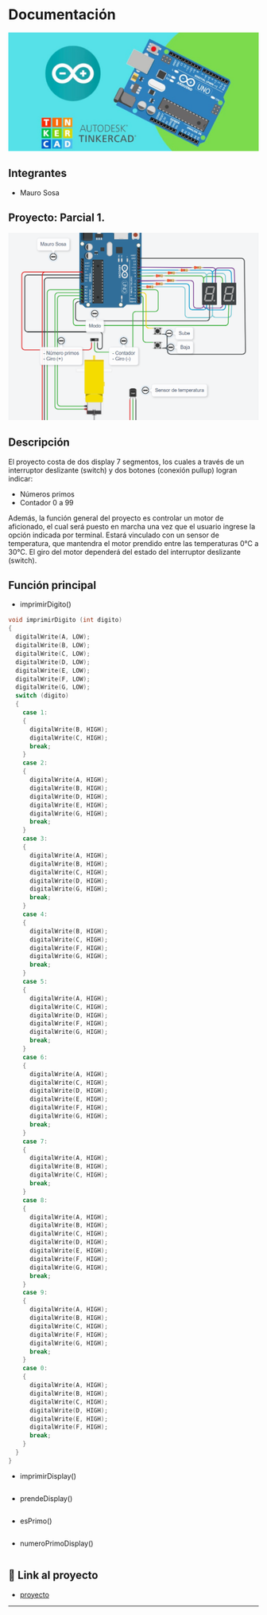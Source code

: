 # Documentación

![Tinkercad](./img/ArduinoTinkercad.jpg)

## Integrantes

- Mauro Sosa

## Proyecto: Parcial 1.

![Tinkercad](./img/Esquema.png)

## Descripción

El proyecto costa de dos display 7 segmentos, los cuales a través de un interruptor deslizante (switch) y dos botones (conexión pullup) logran indicar:

- Números primos
- Contador 0 a 99

Además, la función general del proyecto es controlar un motor de aficionado, el cual será puesto en marcha una vez que el usuario ingrese la opción indicada por terminal. Estará vinculado con un sensor de temperatura, que mantendra el motor prendido entre las temperaturas 0°C a 30°C. El giro del motor dependerá del estado del interruptor deslizante (switch).

## Función principal

- imprimirDigito()

```C (lenguaje en el que esta escrito)
void imprimirDigito (int digito)
{
  digitalWrite(A, LOW);
  digitalWrite(B, LOW);
  digitalWrite(C, LOW);
  digitalWrite(D, LOW);
  digitalWrite(E, LOW);
  digitalWrite(F, LOW);
  digitalWrite(G, LOW);
  switch (digito)
  {
    case 1:
    {
      digitalWrite(B, HIGH);
      digitalWrite(C, HIGH);
      break;
    }
    case 2:
    {
      digitalWrite(A, HIGH);
      digitalWrite(B, HIGH);
      digitalWrite(D, HIGH);
      digitalWrite(E, HIGH);
      digitalWrite(G, HIGH);
      break;
    }
    case 3:
    {
      digitalWrite(A, HIGH);
      digitalWrite(B, HIGH);
      digitalWrite(C, HIGH);
      digitalWrite(D, HIGH);
      digitalWrite(G, HIGH);
      break;
    }
    case 4:
    {
      digitalWrite(B, HIGH);
      digitalWrite(C, HIGH);
      digitalWrite(F, HIGH);
      digitalWrite(G, HIGH);
      break;
    }
    case 5:
    {
      digitalWrite(A, HIGH);
      digitalWrite(C, HIGH);
      digitalWrite(D, HIGH);
      digitalWrite(F, HIGH);
      digitalWrite(G, HIGH);
      break;
    }
    case 6:
    {
      digitalWrite(A, HIGH);
      digitalWrite(C, HIGH);
      digitalWrite(D, HIGH);
      digitalWrite(E, HIGH);
      digitalWrite(F, HIGH);
      digitalWrite(G, HIGH);
      break;
    }
    case 7:
    {
      digitalWrite(A, HIGH);
      digitalWrite(B, HIGH);
      digitalWrite(C, HIGH);
      break;
    }
    case 8:
    {
      digitalWrite(A, HIGH);
      digitalWrite(B, HIGH);
      digitalWrite(C, HIGH);
      digitalWrite(D, HIGH);
      digitalWrite(E, HIGH);
      digitalWrite(F, HIGH);
      digitalWrite(G, HIGH);
      break;
    }
    case 9:
    {
      digitalWrite(A, HIGH);
      digitalWrite(B, HIGH);
      digitalWrite(C, HIGH);
      digitalWrite(F, HIGH);
      digitalWrite(G, HIGH);
      break;
    }
    case 0:
    {
      digitalWrite(A, HIGH);
      digitalWrite(B, HIGH);
      digitalWrite(C, HIGH);
      digitalWrite(D, HIGH);
      digitalWrite(E, HIGH);
      digitalWrite(F, HIGH);
      break;
    }
  }
}
```

- imprimirDisplay()

```C (lenguaje en el que esta escrito)

```

- prendeDisplay()

```C (lenguaje en el que esta escrito)

```

- esPrimo()

```C (lenguaje en el que esta escrito)

```

- numeroPrimoDisplay()

```C (lenguaje en el que esta escrito)

```

## :robot: Link al proyecto

- [proyecto](https://www.tinkercad.com/things/2qQMSe9IU7U-mauro-sosa-1d-parcial-parte-2-/editel?sharecode=W0wKO39AYSWAxuNdpO5i2tp-pWip2XSOkXhDSDocGd0)

---

<!-- ### Fuentes

- [Consejos para documentar](https://www.sohamkamani.com/how-to-write-good-documentation/#architecture-documentation).

- [Lenguaje Markdown](https://markdown.es/sintaxis-markdown/#linkauto).

- [Markdown Cheatsheet](https://github.com/adam-p/markdown-here/wiki/Markdown-Cheatsheet).

- [Tutorial](https://www.youtube.com/watch?v=oxaH9CFpeEE).

- [Emojis](https://gist.github.com/rxaviers/7360908).

--- -->

